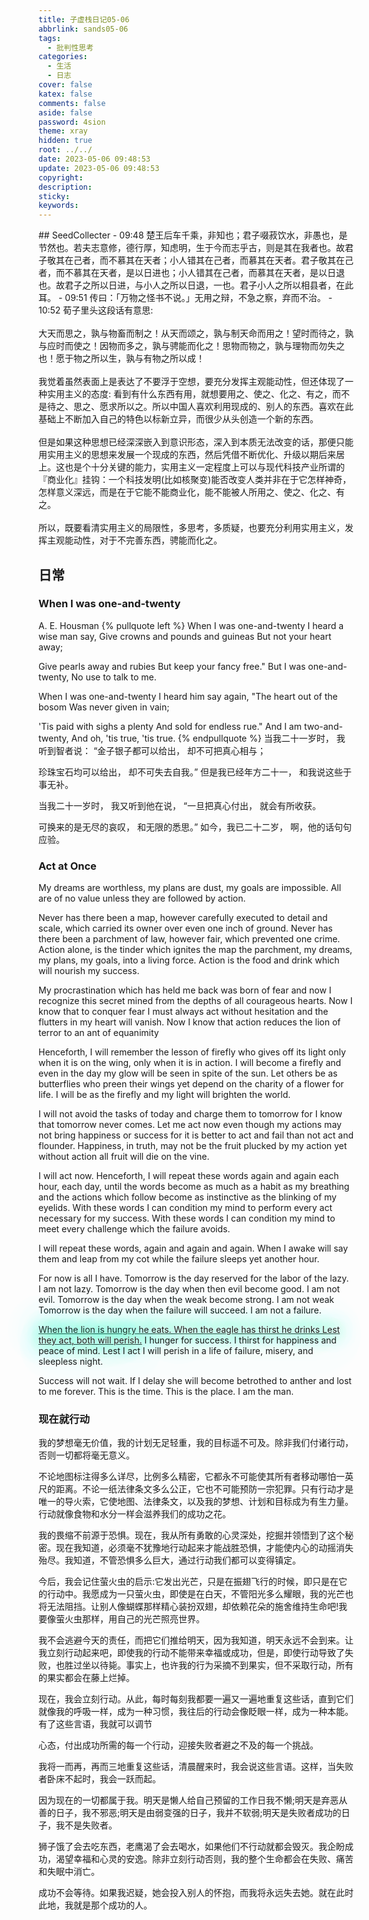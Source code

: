 ```yaml
---
title: 子虚栈日记05-06
abbrlink: sands05-06
tags:
  - 批判性思考
categories:
  - 生活
  - 日志
cover: false
katex: false
comments: false
aside: false
password: 4sion
theme: xray
hidden: true
root: ../../
date: 2023-05-06 09:48:53
update: 2023-05-06 09:48:53
copyright:
description:
sticky:
keywords:
---
```


<link rel="stylesheet" href="//unpkg.com/heti/umd/heti.min.css">
## SeedCollecter
- 09:48 楚王后车千乘，非知也；君子啜菽饮水，非愚也，是节然也。若夫志意修，德行厚，知虑明，生于今而志乎古，则是其在我者也。故君子敬其在己者，而不慕其在天者；小人错其在己者，而慕其在天者。君子敬其在己者，而不慕其在天者，是以日进也；小人错其在己者，而慕其在天者，是以日退也。故君子之所以日进，与小人之所以日退，一也。君子小人之所以相县者，在此耳。
- 09:51 传曰：「万物之怪书不说。」无用之辩，不急之察，弃而不治。
- 10:52 荀子里头这段话有意思:<br><br>大天而思之，孰与物畜而制之！从天而颂之，孰与制天命而用之！望时而待之，孰与应时而使之！因物而多之，孰与骋能而化之！思物而物之，孰与理物而勿失之也！愿于物之所以生，孰与有物之所以成！<br><br>我觉着虽然表面上是表达了不要浮于空想，要充分发挥主观能动性，但还体现了一种实用主义的态度: 看到有什么东西有用，就想要用之、使之、化之、有之，而不是待之、思之、愿求所以之。所以中国人喜欢利用现成的、别人的东西。喜欢在此基础上不断加入自己的特色以标新立异，而很少从头创造一个新的东西。<br><br>但是如果这种思想已经深深嵌入到意识形态，深入到本质无法改变的话，那便只能用实用主义的思想来发展一个现成的东西，然后凭借不断优化、升级以期后来居上。这也是个十分关键的能力，实用主义一定程度上可以与现代科技产业所谓的『商业化』挂钩：一个科技发明(比如核聚变)能否改变人类并非在于它怎样神奇，怎样意义深远，而是在于它能不能商业化，能不能被人所用之、使之、化之、有之。<br><br>所以，既要看清实用主义的局限性，多思考，多质疑，也要充分利用实用主义，发挥主观能动性，对于不完善东西，骋能而化之。


## 日常
### When I was one-and-twenty
A. E. Housman
{% pullquote left %}
When I was one-and-twenty
I heard a wise man say,
Give crowns and pounds and guineas
But not your heart away;

Give pearls away and rubies
But keep your fancy free."
But I was one-and-twenty,
No use to talk to me.

When I was one-and-twenty
I heard him say again,
"The heart out of the bosom
Was never given in vain;

'Tis paid with sighs a plenty
And sold for endless rue."
And I am two-and-twenty,
And oh, 'tis true, 'tis true.
{% endpullquote %}
当我二十一岁时，
我听到智者说：
“金子银子都可以给出，
却不可把真心相与；

珍珠宝石均可以给出，
却不可失去自我。”
但是我已经年方二十一，
和我说这些于事无补。

当我二十一岁时，
我又听到他在说，
“一旦把真心付出，
就会有所收获。

可换来的是无尽的哀叹，
和无限的悉思。”
如今，我已二十二岁，
啊，他的话句句应验。

### Act at Once


My dreams are worthless, my plans are dust, my goals are impossible. All are of no value unless they are followed by action.

Never has there been a map, however carefully executed to detail and scale, which carried its owner over even one inch of ground. Never has there been a parchment of law, however fair, which prevented one crime. Action alone, is the tinder which ignites the map the parchment, my dreams, my plans, my goals, into a living force. Action is the food and drink which will nourish my success.

My procrastination which has held me back was born of fear and now I recognize this secret mined from the depths of all courageous hearts. Now I know that to conquer fear I must always act without hesitation and the flutters in my heart will vanish. Now I know that action reduces the lion of terror to an ant of equanimity

Henceforth, I will remember the lesson of firefly who gives off its light only when it is on the wing, only when it is in action. I will become a firefly and even in the day my glow will be seen in spite of the sun. Let others be as butterflies who preen their wings yet depend on the charity of a flower for life. I will be as the firefly and my light will brighten the world.

I will not avoid the tasks of today and charge them to tomorrow for I know that tomorrow never comes. Let me act now even though my actions may not bring happiness or success for it is better to act and fail than not act and flounder. Happiness, in truth, may not be the fruit plucked by my action yet without action all fruit will die on the vine.

I will act now. Henceforth, I will repeat these words again and again each hour, each day, until the words become as much as a habit as my breathing and the actions which follow become as instinctive as the blinking of my eyelids. With these words I can condition my mind to perform every act necessary for my success. With these words I can condition my mind to meet every challenge which the failure avoids.

I will repeat these words, again and again and again. When I awake will say them and leap from my cot while the failure sleeps yet another hour.

For now is all I have. Tomorrow is the day reserved for the labor of the lazy. I am not lazy. Tomorrow is the day when then evil become good. I am not evil. Tomorrow is the day when the weak become strong. I am not weak Tomorrow is the day when the failure will succeed. I am not a failure.

<u style="text-shadow: 0 0 1px #fff, 0 0 10px #fff, 0 0 21px #fff, 0 0 42px #0fa, 0 0 82px #0fa, 0 0 23px #0fa, 0 0 103px #0fa, 0 0 73px #0fa;">When the lion is hungry he eats. When the eagle has thirst he drinks Lest they act, both will perish.</u> I hunger for success. I thirst for happiness and peace of mind. Lest I act I will perish in a life of failure, misery, and sleepless night.

Success will not wait. If I delay she will become betrothed to anther and lost to me forever. This is the time. This is the place. I am the man.

### 现在就行动

我的梦想毫无价值，我的计划无足轻重，我的目标遥不可及。除非我们付诸行动，否则一切都将毫无意义。

不论地图标注得多么详尽，比例多么精密，它都永不可能使其所有者移动哪怕一英尺的距离。不论一纸法律条文多么公正，它也不可能预防一宗犯罪。只有行动才是唯一的导火索，它使地图、法律条文，以及我的梦想、计划和目标成为有生力量。行动就像食物和水分一样会滋养我们的成功之花。

我的畏缩不前源于恐惧。现在，我从所有勇敢的心灵深处，挖掘并领悟到了这个秘密。现在我知道，必须毫不犹豫地行动起来才能战胜恐惧，才能使内心的动摇消失殆尽。我知道，不管恐惧多么巨大，通过行动我们都可以变得镇定。

今后，我会记住萤火虫的启示:它发出光芒，只是在振翅飞行的时候，即只是在它的行动中。我愿成为一只萤火虫，即使是在白天，不管阳光多么耀眼，我的光芒也将无法阻挡。让别人像蝴蝶那样精心装扮双翅，却依赖花朵的施舍维持生命吧!我要像萤火虫那样，用自己的光芒照亮世界。

我不会逃避今天的责任，而把它们推给明天，因为我知道，明天永远不会到来。让我立刻行动起来吧，即使我的行动不能带来幸福或成功，但是，即使行动导致了失败，也胜过坐以待毙。事实上，也许我的行为采摘不到果实，但不采取行动，所有的果实都会在藤上烂掉。

现在，我会立刻行动。从此，每时每刻我都要一遍又一遍地重复这些话，直到它们就像我的呼吸一样，成为一种习惯，我往后的行动会像眨眼一样，成为一种本能。有了这些言语，我就可以调节

心态，付出成功所需的每一个行动，迎接失败者避之不及的每一个挑战。

我将一而再，再而三地重复这些话，清晨醒来时，我会说这些言语。这样，当失败者卧床不起时，我会一跃而起。

因为现在的一切都属于我。明天是懒人给自己预留的工作日我不懒;明天是弃恶从善的日子，我不邪恶;明天是由弱变强的日子，我并不软弱;明天是失败者成功的日子，我不是失败者。

狮子饿了会去吃东西，老鹰渴了会去喝水，如果他们不行动就都会毁灭。我企盼成功，渴望幸福和心灵的安逸。除非立刻行动否则，我的整个生命都会在失败、痛苦和失眠中消亡。

成功不会等待。如果我迟疑，她会投入别人的怀抱，而我将永远失去她。就在此时此地，我就是那个成功的人。
